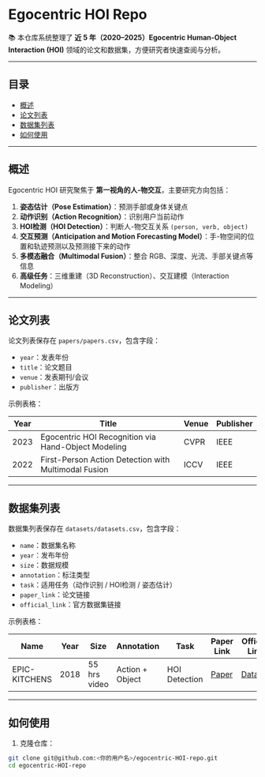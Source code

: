# Egocentric HOI Repo

📚 本仓库系统整理了 **近 5 年（2020–2025）Egocentric Human-Object Interaction (HOI)** 领域的论文和数据集，方便研究者快速查阅与分析。

---

## 目录

- [概述](#概述)
- [论文列表](#论文列表)
- [数据集列表](#数据集列表)
- [如何使用](#如何使用)

---

## 概述

Egocentric HOI 研究聚焦于 **第一视角的人-物交互**，主要研究方向包括：

1. **姿态估计（Pose Estimation）**：预测手部或身体关键点  
2. **动作识别（Action Recognition）**：识别用户当前动作  
3. **HOI检测（HOI Detection）**：判断人-物交互关系 `(person, verb, object)`  
4. **交互预测（Anticipation and Motion Forecasting Model）**：手-物空间的位置和轨迹预测以及预测接下来的动作  
5. **多模态融合（Multimodal Fusion）**：整合 RGB、深度、光流、手部关键点等信息  
6. **高级任务**：三维重建（3D Reconstruction）、交互建模（Interaction Modeling）

---

## 论文列表

论文列表保存在 `papers/papers.csv`，包含字段：

- `year`：发表年份  
- `title`：论文题目  
- `venue`：发表期刊/会议  
- `publisher`：出版方  

示例表格：

| Year | Title | Venue | Publisher |
|------|-------|-------|-----------|
| 2023 | Egocentric HOI Recognition via Hand-Object Modeling | CVPR | IEEE |
| 2022 | First-Person Action Detection with Multimodal Fusion | ICCV | IEEE |

---

## 数据集列表

数据集列表保存在 `datasets/datasets.csv`，包含字段：

- `name`：数据集名称  
- `year`：发布年份  
- `size`：数据规模  
- `annotation`：标注类型  
- `task`：适用任务（动作识别 / HOI检测 / 姿态估计）  
- `paper_link`：论文链接  
- `official_link`：官方数据集链接  

示例表格：

| Name | Year | Size | Annotation | Task | Paper Link | Official Link |
|------|------|------|------------|------|------------|---------------|
| EPIC-KITCHENS | 2018 | 55 hrs video | Action + Object | HOI Detection | [Paper](https://arxiv.org/abs/1806.04458) | [Dataset](http://epic-kitchens.github.io) |

---

## 如何使用

1. 克隆仓库：

```bash
git clone git@github.com:<你的用户名>/egocentric-HOI-repo.git
cd egocentric-HOI-repo
